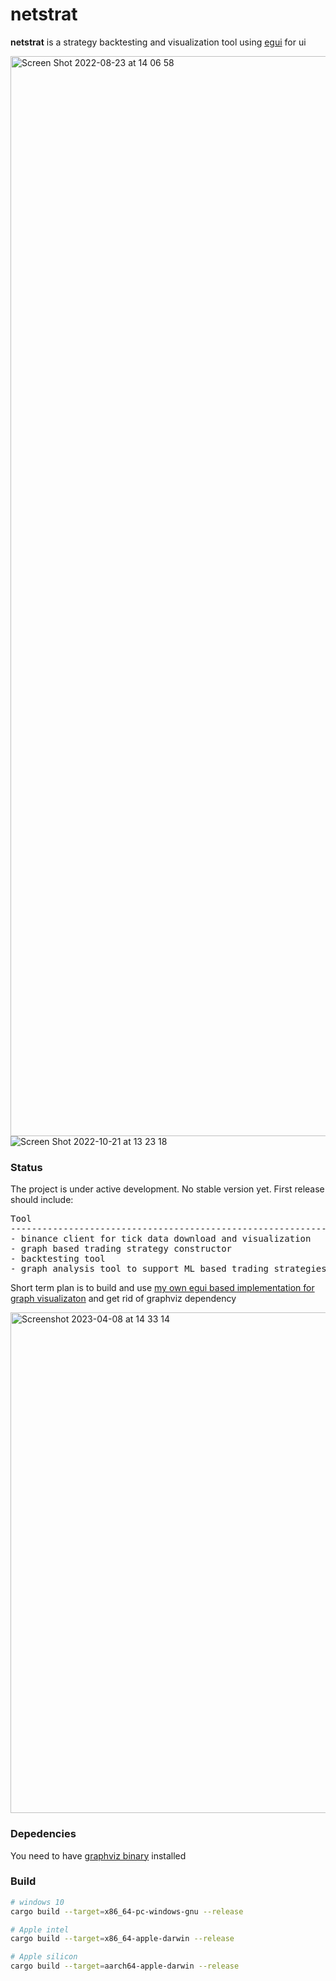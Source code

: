 # netstrat
**netstrat** is a strategy backtesting and visualization tool using [egui](https://github.com/emilk/egui) for ui

<img width="1728" alt="Screen Shot 2022-08-23 at 14 06 58" src="https://user-images.githubusercontent.com/32969427/186132111-9bce80c2-fe13-4208-9d02-2ede064d5ed5.png">

<img alt="Screen Shot 2022-10-21 at 13 23 18" src="https://user-images.githubusercontent.com/32969427/197162032-ba3efb31-af82-4f41-ad0b-25de5bc4834e.png">

### Status
The project is under active development. No stable version yet. First release should include:

<pre>
Tool                                                          Completion
------------------------------------------------------------+------------
- binance client for tick data download and visualization   |   90%
- graph based trading strategy constructor                  |   10%
- backtesting tool                                          |    0%
- graph analysis tool to support ML based trading strategies|   40%
</pre>
Short term plan is to build and use [my own egui based implementation for graph visualizaton](https://github.com/blitzarx1/egui_graph) and get rid of graphviz dependency

<img width="801" alt="Screenshot 2023-04-08 at 14 33 14" src="https://user-images.githubusercontent.com/32969427/230716665-b86ac6c5-b94f-4354-85c8-5d55dd3d380f.png">

### Depedencies
You need to have [graphviz binary](https://graphviz.org/download/) installed

### Build
```bash
# windows 10
cargo build --target=x86_64-pc-windows-gnu --release
```
```bash
# Apple intel
cargo build --target=x86_64-apple-darwin --release
```
```bash
# Apple silicon
cargo build --target=aarch64-apple-darwin --release
```

